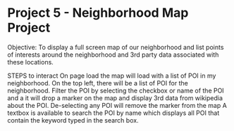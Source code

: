 Project 5 - Neighborhood Map Project
====================================
Objective: To display a full screen map of our neighborhood and list points of interests around the neighborhood and 3rd party data associated with these locations.

STEPS to interact
On page load the map will load with a list of POI in my neighborhood.
On the top left, there will be a list of POI for the neighborhood.
Filter the POI by selecting the checkbox or name of the POI and a it will drop a marker on the map and display 3rd data from wikipedia about the POI.
De-selecting any POI will remove the marker from the map
A textbox is available to search the POI by name which displays all POI that contain the keyword typed in the search box.